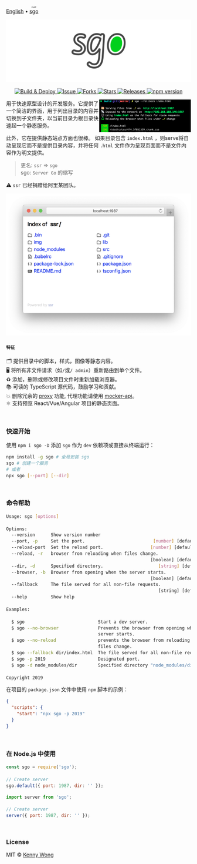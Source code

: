 [English](README.md) • <ruby> [sgo](https://github.com/jaywcjlove/sgo-rs) <rt>rust</rt></ruby>

<p align="center">
  <a href="https://github.com/jaywcjlove/sgo">
    <img alt="sgo logo" src="./img/banner.svg?sanitize=true">
  </a>
</p>

<p align="center">
  <a href="https://github.com/jaywcjlove/sgo/actions">
    <img alt="Build & Deploy" src="https://github.com/jaywcjlove/sgo/workflows/Build%20&%20Deploy/badge.svg">
  </a>
  <a href="https://github.com/jaywcjlove/sgo/issues">
    <img alt="Issue" src="https://img.shields.io/github/issues/jaywcjlove/sgo.svg">
  </a>
  <a href="https://github.com/jaywcjlove/sgo/network">
    <img alt="Forks" src="https://img.shields.io/github/forks/jaywcjlove/sgo.svg">
  </a>
  <a href="https://github.com/jaywcjlove/sgo/stargazers">
    <img alt="Stars" src="https://img.shields.io/github/stars/jaywcjlove/sgo.svg">
  </a>
  <a href="https://github.com/jaywcjlove/sgo/releases">
    <img alt="Releases" src="https://img.shields.io/github/release/jaywcjlove/sgo.svg">
  </a>
  <a href="https://www.npmjs.com/package/sgo">
    <img alt="npm version" src="https://img.shields.io/npm/v/sgo.svg">
  </a>
</p>

<img align="right" width="250" src="./img/sgo.png">

用于快速原型设计的开发服务。它提供了一个简洁的界面，用于列出目录的内容并切换到子文件夹，以当前目录为根目录快速起一个静态服务。

此外，它在提供静态站点方面也很棒。 如果目录包含 `index.html` ，则serve将自动呈现它而不是提供目录内容，并将任何 `.html` 文件作为呈现页面而不是文件内容作为明文提供。


> 更名: `ssr` => `sgo`  
> sgo: `Server Go` 的缩写  

⚠️ `ssr` 已经捐赠给阿里某团队。

<img src="./img/sgo-safari.png">

#### `特征`

🗂 提供目录中的脚本，样式，图像等静态内容。   
🖥 将所有非文件请求（如`/`或`/ admin`）重新路由到单个文件。   
♻️ 添加，删除或修改项目文件时重新加载浏览器。  
📚 可读的 TypeScript 源代码，鼓励学习和贡献。  
💥 删除冗余的 [proxy](https://github.com/jaywcjlove/mocker-api) 功能, 代理功能请使用 [mocker-api](https://github.com/jaywcjlove/mocker-api)。  
⚛️ 支持预览 React/Vue/Angular 项目的静态页面。

<br />

### 快速开始

使用 `npm i sgo -D` 添加 `sgo` 作为 `dev` 依赖项或直接从终端运行：

```bash
npm install -g sgo # 全局安装 sgo
sgo # 创建一个服务
# 或者
npx sgo [--port] [--dir]
```

<br />

### 命令帮助

```bash
Usage: sgo [options]

Options:
  --version      Show version number                                   [boolean]
  --port, -p     Set the port.                          [number] [default: 1987]
  --reload-port  Set the reload port.                  [number] [default: 19872]
  --reload, -r   browser from reloading when files change.
                                                       [boolean] [default: true]
  --dir, -d      Specified directory.                     [string] [default: ""]
  --browser, -b  Browser from opening when the server starts.
                                                       [boolean] [default: true]
  --fallback     The file served for all non-file requests.
                                                          [string] [default: ""]
  --help         Show help                                             [boolean]

Examples:

  $ sgo                            Start a dev server.
  $ sgo --no-browser               Prevents the browser from opening when the
                                   server starts.
  $ sgo --no-reload                prevents the browser from reloading when
                                   files change.
  $ sgo --fallback dir/index.html  The file served for all non-file requests..
  $ sgo -p 2019                    Designated port.
  $ sgo -d node_modules/dir        Specified directory "node_modules/dir".

Copyright 2019
```

在项目的 `package.json` 文件中使用 `npm` 脚本的示例：

```json
{
  "scripts": {
    "start": "npx sgo -p 2019"
  }
}
```

<br />

### 在 Node.js 中使用

```js
const sgo = require('sgo');

// Create server
sgo.default({ port: 1987, dir: '' });
```

```js
import server from 'sgo';

// Create server
server({ port: 1987, dir: '' });
```

<br />

### License

MIT © [Kenny Wong](https://wangchujiang.com/)